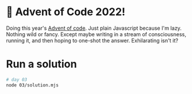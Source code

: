 # 🎄 Advent of Code 2022!

Doing this year's [Advent of code](https://adventofcode.com/2022). Just plain Javascript because I'm lazy. Nothing wild or fancy. Except maybe writing in a stream of consciousness, running it, and then hoping to one-shot the answer. Exhilarating isn't it?

# Run a solution

```bash
# day 03
node 03/solution.mjs
```
